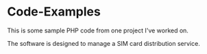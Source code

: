 Code-Examples
=============
This is some sample PHP code from one project I've worked on.

The software is designed to manage a SIM card distribution service. 
